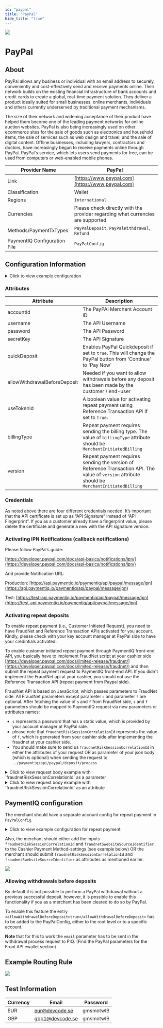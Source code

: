 ```yaml
---
id: "paypal" 
title: "PayPal"
hide_title: "true"
---
```


![](/img/providers/logos/paypal.png)

# PayPal

## About
PayPal allows any business or individual with an email address to securely, conveniently and cost-effectively send and receive payments online. Their network builds on the existing financial infrastructure of bank accounts and credit cards to create a global, real-time payment solution. They deliver a product ideally suited for small businesses, online merchants, individuals and others currently underserved by traditional payment mechanisms.

The size of their network and widening acceptance of their product have helped them become one of the leading payment networks for online auction websites. PayPal is also being increasingly used on other ecommerce sites for the sale of goods such as electronics and household items, the sale of services such as web design and travel, and the sale of digital content. Offline businesses, including lawyers, contractors and doctors, have increasingly begun to receive payments online through PayPal. PayPal's service, which lets users send payments for free, can be used from computers or web-enabled mobile phones.

| Provider Name                | PayPal                                                                          |
|------------------------------|---------------------------------------------------------------------------------|
| Link                         | [https://www.paypal.com](https://www.paypal.com)                                |
| Classification               | Wallet                                                                          |
| Regions                      | `International`                                                                 |
| Currencies                   | Please check directly with the provider regarding what currencies are supported |
| Methods/PaymentTxTypes       | `PayPalDeposit`, `PayPalWithdrawal`, `Refund`                                   |
| PaymentIQ Configuration File | `PayPalConfig`                                                                  |

## Configuration Information

<details>
<summary>Click to view example configuration</summary>
<br/>

```xml
<com.devcode.paymentiq.integration.paypal.PayPalConfig>
  <enabled>true</enabled>
  <container>window</container>
  <accounts>
    <entry>
      <string>???</string>
      <account>
        <accountID>???</accountID>
        <username>??email??</username>
        <password>??10 digits??</password>
        <secretKey>??</secretKey>
        <serviceEndpoint>https://api-3t.paypal.com/nvp</serviceEndpoint>
        <redirectUrl>https://www.paypal.com/cgi-bin/webscr?cmd=_express-checkout&amp;token=</redirectUrl>
        <quickDeposit>true</quickDeposit> <!-- will turn the paypal button from continue to pay now -->
      </account>
    </entry>
  </accounts>
  <paymentDescription>devCode</paymentDescription>
</com.devcode.paymentiq.integration.paypal.PayPalConfig>
```
</details>

### Attributes

| Attribute                    | Description                                                                                                                                     |
|------------------------------|-------------------------------------------------------------------------------------------------------------------------------------------------|
| accountId                    | The PayPAl Merchant Account ID                                                                                                                  |
| username                     | The API Username                                                                                                                                |
| password                     | The API Password                                                                                                                                |
| secretKey                    | The API Signature                                                                                                                               |
| quickDeposit                 | Enables PayPal Quickdeposit if set to `true`. This will change the PayPal button from 'Continue' to 'Pay Now'                                   |
| allowWithdrawalBeforeDeposit | Needed if you want to allow withdrawals before any deposit has been made by the customer / end-user                                             |
| useTokenId                   | A boolean value for activating repeat payment using Reference Transaction API if set to `true`.                                                 |
| billingType                  | Repeat payment requires sending the billing type. The value of `billingType` attribute should be `MerchantInitiatedBilling`                     |
| version                      | Repeat payment requires sending the version of Reference Transaction API. The value of `version` attribute should be `MerchantInitiatedBilling` |

### Credentials
As noted above there are four different credentials needed.
It’s important that the API certificate is set up as “API Signature” instead of “API Fingerprint”.
If you as a customer already have a fingerprint value, please delete the certificate and generate a new with the API signature version.

### Activating IPN Notifications (callback notifications)
Please follow PayPal’s guide:

[https://developer.paypal.com/docs/api-basics/notifications/ipn/](https://developer.paypal.com/docs/api-basics/notifications/ipn/)

And provide Notification URL:

Production: [https://api.paymentiq.io/paymentiq/api/paypal/message/ipn](https://api.paymentiq.io/paymentiq/api/paypal/message/ipn)

Test: [https://test-api.paymentiq.io/paymentiq/api/paypal/message/ipn](https://test-api.paymentiq.io/paymentiq/api/paypal/message/ipn)

### Activating repeat deposits 

To enable repeat payment (i.e., Customer Initiated Request), you need to have FraudNet and Reference Transaction APIs activated for you account. Kindly, please check with your key account manager at PayPal side to have your credintials activated.

To enable customer initiated repeat payment through PaymentIQ front-end API, you basically have to implement FraudNet script at your cashier side [https://developer.paypal.com/docs/limited-release/fraudnet/](https://developer.paypal.com/docs/limited-release/fraudnet/) and then submit the repeat payment request to PaymentIQ front-end API. If you didn't implement the FraudNet api at your cashier, you should not use the Reference Transaction API (repeat payment from Paypal side).

FraudNet API is based on JavaScript, which passes parameters to FraudNet side. All FraudNet parameters except parameter `s` and parameter `f` are optional. After fetching the value of `s` and `f` from FraudNet side, `s` and `f` parameters should be mapped to PaymentIQ request via new parameters or attributes names:

- `s` represents a password that has a static value, which is provided by your account manager at PayPal side.
- please note that `fraudnetRiskSessionCorrelationId` represents the value of `f`, which is generated from your cashier side after implementing the fraudnet at your cashier side. 
- You should make sure to send us `fraudnetRiskSessionCorrelationId` in either the attributes of your request OR as parameter of your json body (which is optional) when sending the request to `../paymentiq/api/paypal/deposit/process`

<details><summary>Click to view request body example with `fraudnetRiskSessionCorrelationId` as a parameter</summary>
<p>

```jsonc
{
   "merchantId":"1",
   "userId":"EUR_MRG",
   "sessionId":"asdasd",
   "amount":"1",
   "accountId":"0fc7fc77-f10b-45f8-b439-fd4e6bb65fcc",
   "attributes":{
      "successUrl":"http://localhost:9000#redirect?txId=1A1231231",
      "failureUrl":"http://localhost:9000#redirect?txId=1A1231231"
   },
   "email":null,
   "storeAccount":true,
   "fraudnetRiskSessionCorrelationId":"XXXXXXXXXX"
}
```
</p>
</details>

<details><summary>Click to view request body example with `fraudnetRiskSessionCorrelationId` as an attribute</summary>
<p>

```jsonc
{
   "merchantId":"1",
   "userId":"EUR_MRG",
   "sessionId":"asdasd",
   "amount":"1",
   "accountId":"0fc7fc77-f10b-45f8-b439-fd4e6bb65fcc",
   "attributes":{
      "successUrl":"http://localhost:9000#redirect?txId=${ptx.id}",
      "failureUrl":"http://localhost:9000#redirect?txId=${ptx.id}",
      "fraudnetRiskSessionCorrelationId":"XXXXXXXXXX"
   },
   "email":null,
   "storeAccount":true
}
```
</p>
</details>

## PaymentIQ configuration 

The merchant should have a separate account config for repeat payment in `PayPalConfig`. 

<details><summary>Click to view example configuration for repeat payment</summary>
<br/>

```xml
<com.devcode.paymentiq.integration.paypal.PayPalConfig>
  <enabled>true</enabled>
  <container>window</container>
  <accounts>
    <entry>
      <string>???</string>
      <account>
        <accountID>???</accountID>
        <username>??email??</username>
        <password>??10 digits??</password>
        <secretKey>??</secretKey>
        <serviceEndpoint>https://api-3t.paypal.com/nvp</serviceEndpoint>
        <redirectUrl>https://www.paypal.com/cgi-bin/webscr?cmd=_express-checkout&amp;token=</redirectUrl>
        <useTokenId>true</useTokenId>
        <billingType>MerchantInitiatedBilling</billingType> <!-- it is already the default value, but it can be explicitly set to MerchantInitiatedBilling-->
        <version>121</version> <!-- the earlier used version is 106 -->
        <container>iframe</container>
      </account>
    </entry>
  </accounts>
  <paymentDescription>devCode</paymentDescription>
</com.devcode.paymentiq.integration.paypal.PayPalConfig>
```
</details>

Also, the merchant should either add the inputs `fraudnetRiskSessionCorrelationId` and `fraudnetSwebsiteSourceIdentifier` to the Cashier Payment Method-settings (see example below) OR the merchant should submit `fraudnetRiskSessionCorrelationId` and `fraudnetSwebsiteSourceIdentifier` as attributes as mentioned earlier.

![](/img/providers/paypal-paymentmethod.png)

### Allowing withdrawals before deposits

By default it is not possible to perform a PayPal withdrawal without a previous successful deposit, however, it is possible to enable this functionality if you as a merchant has been cleared to do so by PayPal.

To enable this feature the entry `<allowWithdrawalBeforeDeposit>true</allowWithdrawalBeforeDeposit>` has to be added to the PayPalConfig, either to the root level or to a specific account.

**Note** that for this to work the `email` parameter has to be sent in the withdrawal process request to PIQ. (Find the PayPal parameters for the Front API ewallet section)

## Example Routing Rule
![](/img/providers/routing/paypal.png)
## Test Information

| Currency | Email           | Password  |
|----------|-----------------|-----------|
| EUR      | eur@devcode.se  | gmsmotwlB |
| GBP      | gbp1@devcode.se | gmsmotwlB |
